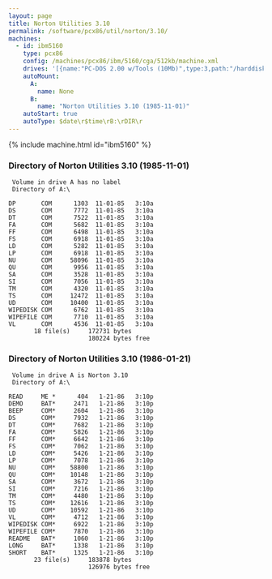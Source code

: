 ```yaml
---
layout: page
title: Norton Utilities 3.10
permalink: /software/pcx86/util/norton/3.10/
machines:
  - id: ibm5160
    type: pcx86
    config: /machines/pcx86/ibm/5160/cga/512kb/machine.xml
    drives: '[{name:"PC-DOS 2.00 w/Tools (10Mb)",type:3,path:"/harddisks/pcx86/10mb/PCDOS200-C400.json"},{name:"MS-DOS 1.x/2.x Source (10Mb)",type:3,path:"/harddisks/pcx86/10mb/MSDOS-SRC.json"}]'
    autoMount:
      A:
        name: None
      B:
        name: "Norton Utilities 3.10 (1985-11-01)"
    autoStart: true
    autoType: $date\r$time\rB:\rDIR\r
---
```


{% include machine.html id="ibm5160" %}

### Directory of Norton Utilities 3.10 (1985-11-01)

     Volume in drive A has no label
     Directory of A:\

    DP       COM      1303  11-01-85   3:10a
    DS       COM      7772  11-01-85   3:10a
    DT       COM      7522  11-01-85   3:10a
    FA       COM      5682  11-01-85   3:10a
    FF       COM      6498  11-01-85   3:10a
    FS       COM      6918  11-01-85   3:10a
    LD       COM      5282  11-01-85   3:10a
    LP       COM      6918  11-01-85   3:10a
    NU       COM     58096  11-01-85   3:10a
    QU       COM      9956  11-01-85   3:10a
    SA       COM      3528  11-01-85   3:10a
    SI       COM      7056  11-01-85   3:10a
    TM       COM      4320  11-01-85   3:10a
    TS       COM     12472  11-01-85   3:10a
    UD       COM     10400  11-01-85   3:10a
    WIPEDISK COM      6762  11-01-85   3:10a
    WIPEFILE COM      7710  11-01-85   3:10a
    VL       COM      4536  11-01-85   3:10a
           18 file(s)     172731 bytes
                          180224 bytes free

### Directory of Norton Utilities 3.10 (1986-01-21)

     Volume in drive A is Norton 3.10
     Directory of A:\

    READ     ME *      404   1-21-86   3:10p
    DEMO     BAT*     2471   1-21-86   3:10p
    BEEP     COM*     2604   1-21-86   3:10p
    DS       COM*     7932   1-21-86   3:10p
    DT       COM*     7682   1-21-86   3:10p
    FA       COM*     5826   1-21-86   3:10p
    FF       COM*     6642   1-21-86   3:10p
    FS       COM*     7062   1-21-86   3:10p
    LD       COM*     5426   1-21-86   3:10p
    LP       COM*     7078   1-21-86   3:10p
    NU       COM*    58800   1-21-86   3:10p
    QU       COM*    10148   1-21-86   3:10p
    SA       COM*     3672   1-21-86   3:10p
    SI       COM*     7216   1-21-86   3:10p
    TM       COM*     4480   1-21-86   3:10p
    TS       COM*    12616   1-21-86   3:10p
    UD       COM*    10592   1-21-86   3:10p
    VL       COM*     4712   1-21-86   3:10p
    WIPEDISK COM*     6922   1-21-86   3:10p
    WIPEFILE COM*     7870   1-21-86   3:10p
    README   BAT*     1060   1-21-86   3:10p
    LONG     BAT*     1338   1-21-86   3:10p
    SHORT    BAT*     1325   1-21-86   3:10p
           23 file(s)     183878 bytes
                          126976 bytes free
